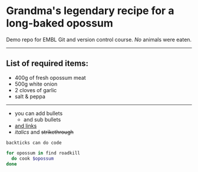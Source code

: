 # Grandma's legendary recipe for a long-baked **opossum**
Demo repo for EMBL Git and version control course. _No_ animals were eaten.

-------------
## List of required items:

- 400g of fresh opossum meat
- 500g white onion
- 2 cloves of garlic
- salt & peppa


-------------

- you can add bullets
  - and sub bullets
- [and links](https://www.google.com)
- _italics_ and ~~strikethrough~~

`backticks can do code`

```Bash
for opossum in find roadkill
  do cook $opossum
done
```
